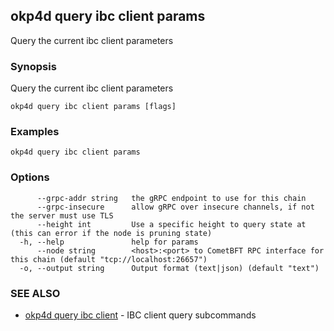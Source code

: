 ## okp4d query ibc client params

Query the current ibc client parameters

### Synopsis

Query the current ibc client parameters

```
okp4d query ibc client params [flags]
```

### Examples

```
okp4d query ibc client params
```

### Options

```
      --grpc-addr string   the gRPC endpoint to use for this chain
      --grpc-insecure      allow gRPC over insecure channels, if not the server must use TLS
      --height int         Use a specific height to query state at (this can error if the node is pruning state)
  -h, --help               help for params
      --node string        <host>:<port> to CometBFT RPC interface for this chain (default "tcp://localhost:26657")
  -o, --output string      Output format (text|json) (default "text")
```

### SEE ALSO

* [okp4d query ibc client](okp4d_query_ibc_client.md)	 - IBC client query subcommands
